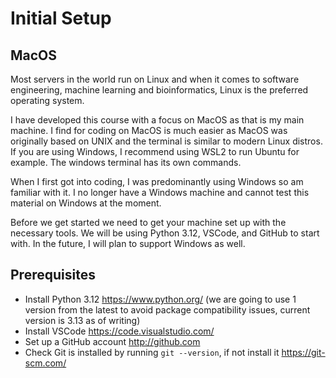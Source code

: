 # Initial Setup

## MacOS

Most servers in the world run on Linux and when it comes to software engineering, machine learning and bioinformatics, Linux is the preferred operating system.

I have developed this course with a focus on MacOS as that is my main machine. I find for coding on MacOS is much easier as MacOS was originally based on UNIX and the terminal is similar to modern Linux distros. If you are using Windows, I recommend using WSL2 to run Ubuntu for example. The windows terminal has its own commands.

When I first got into coding, I was predominantly using Windows so am familiar with it. I no longer have a Windows machine and cannot test this material on Windows at the moment.

Before we get started we need to get your machine set up with the necessary tools. We will be using Python 3.12, VSCode, and GitHub to start with. In the future, I will plan to support Windows as well.

## Prerequisites

- Install Python 3.12 <https://www.python.org/> (we are going to use 1 version from the latest to avoid package compatibility issues, current version is 3.13 as of writing)
- Install VSCode <https://code.visualstudio.com/>
- Set up a GitHub account <http://github.com>
- Check Git is installed by running `git --version`, if not install it <https://git-scm.com/>
